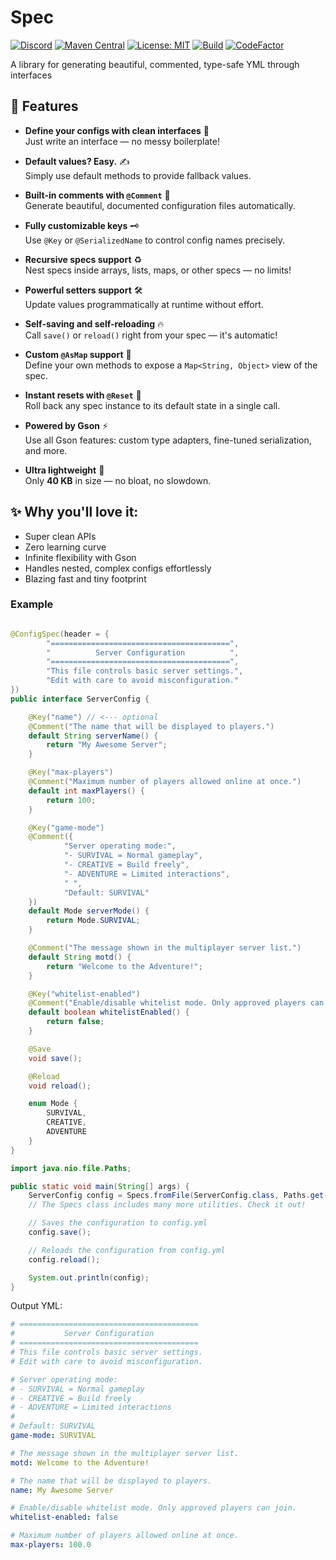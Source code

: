 # Spec

[![Discord](https://discord.com/api/guilds/939962855476846614/widget.png)](https://discord.gg/pEGGF785zp)
[![Maven Central](https://img.shields.io/maven-metadata/v/https/repo1.maven.org/maven2/io/github/revxrsal/spec/maven-metadata.xml.svg?label=maven%20central&colorB=brightgreen)](https://search.maven.org/artifact/io.github.revxrsal/spec)
[![License: MIT](https://img.shields.io/badge/License-MIT-yellow.svg)](https://opensource.org/licenses/MIT)
[![Build](https://github.com/Revxrsal/spec/actions/workflows/gradle.yml/badge.svg)](https://github.com/Revxrsal/spec/actions/workflows/gradle.yml)
[![CodeFactor](https://www.codefactor.io/repository/github/revxrsal/spec/badge)](https://www.codefactor.io/repository/github/revxrsal/spec)

A library for generating beautiful, commented, type-safe YML through interfaces

## 🚀 Features

- **Define your configs with clean interfaces** 🎨  
  Just write an interface — no messy boilerplate!

- **Default values? Easy.** ✍️  
  Simply use default methods to provide fallback values.

- **Built-in comments with `@Comment`** 💬  
  Generate beautiful, documented configuration files automatically.

- **Fully customizable keys** 🗝️  
  Use `@Key` or `@SerializedName` to control config names precisely.

- **Recursive specs support** ♻️  
  Nest specs inside arrays, lists, maps, or other specs — no limits!

- **Powerful setters support** 🛠️  
  Update values programmatically at runtime without effort.

- **Self-saving and self-reloading** 🔥  
  Call `save()` or `reload()` right from your spec — it's automatic!

- **Custom `@AsMap` support** 📜  
  Define your own methods to expose a `Map<String, Object>` view of the spec.

- **Instant resets with `@Reset`** 🔄  
  Roll back any spec instance to its default state in a single call.

- **Powered by Gson** ⚡  
  Use all Gson features: custom type adapters, fine-tuned serialization, and more.

- **Ultra lightweight** 🧹  
  Only **40 KB** in size — no bloat, no slowdown.

## ✨ Why you'll love it:

- Super clean APIs
- Zero learning curve
- Infinite flexibility with Gson
- Handles nested, complex configs effortlessly
- Blazing fast and tiny footprint

### Example

```java

@ConfigSpec(header = {
        "========================================",
        "          Server Configuration          ",
        "========================================",
        "This file controls basic server settings.",
        "Edit with care to avoid misconfiguration."
})
public interface ServerConfig {

    @Key("name") // <--- optional
    @Comment("The name that will be displayed to players.")
    default String serverName() {
        return "My Awesome Server";
    }

    @Key("max-players")
    @Comment("Maximum number of players allowed online at once.")
    default int maxPlayers() {
        return 100;
    }

    @Key("game-mode")
    @Comment({
            "Server operating mode:",
            "- SURVIVAL = Normal gameplay",
            "- CREATIVE = Build freely",
            "- ADVENTURE = Limited interactions",
            " ",
            "Default: SURVIVAL"
    })
    default Mode serverMode() {
        return Mode.SURVIVAL;
    }

    @Comment("The message shown in the multiplayer server list.")
    default String motd() {
        return "Welcome to the Adventure!";
    }

    @Key("whitelist-enabled")
    @Comment("Enable/disable whitelist mode. Only approved players can join.")
    default boolean whitelistEnabled() {
        return false;
    }

    @Save
    void save();

    @Reload
    void reload();

    enum Mode {
        SURVIVAL,
        CREATIVE,
        ADVENTURE
    }
}
```

```java
import java.nio.file.Paths;

public static void main(String[] args) {
    ServerConfig config = Specs.fromFile(ServerConfig.class, Paths.get("server.yml"));
    // The Specs class includes many more utilities. Check it out!

    // Saves the configuration to config.yml
    config.save();

    // Reloads the configuration from config.yml
    config.reload();

    System.out.println(config);
}
```

Output YML:

```yml
# ========================================
#           Server Configuration          
# ========================================
# This file controls basic server settings.
# Edit with care to avoid misconfiguration.

# Server operating mode:
# - SURVIVAL = Normal gameplay
# - CREATIVE = Build freely
# - ADVENTURE = Limited interactions
#  
# Default: SURVIVAL
game-mode: SURVIVAL

# The message shown in the multiplayer server list.
motd: Welcome to the Adventure!

# The name that will be displayed to players.
name: My Awesome Server

# Enable/disable whitelist mode. Only approved players can join.
whitelist-enabled: false

# Maximum number of players allowed online at once.
max-players: 100.0
```
